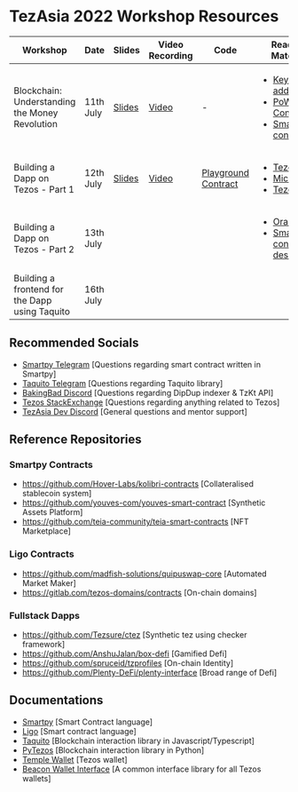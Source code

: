 # TezAsia 2022 Workshop Resources

| Workshop                                       | Date      | Slides                                                                                                        | Video Recording                                                        | Code                                                                                            | Reading Material                                                                                                                                                                                                                                                                           |
| ---------------------------------------------- | --------- | ------------------------------------------------------------------------------------------------------------- | ---------------------------------------------------------------------- | ----------------------------------------------------------------------------------------------- | ------------------------------------------------------------------------------------------------------------------------------------------------------------------------------------------------------------------------------------------------------------------------------------------ |
| Blockchain: Understanding the Money Revolution | 11th July | [Slides](https://docs.google.com/presentation/d/1vzaVNmQDyNJI1hjlehS32w0MB-d1p6soQ3L3JnmguUc/edit#slide=id.p) | [Video](https://www.youtube.com/watch?v=sNy59j2X8Tc&ab_channel=TZAPAC) | -                                                                                               | <ul><li>[Keys and addresses](https://github.com/bitcoinbook/bitcoinbook/blob/develop/ch04.asciidoc)</li><li>[PoW Consensus](https://github.com/bitcoinbook/bitcoinbook/blob/develop/ch10.asciidoc)</li><li>[Smart contracts](https://ethereum.org/en/whitepaper/#code-execution)</li></ul> |
| Building a Dapp on Tezos - Part 1              | 12th July | [Slides](https://docs.google.com/presentation/d/1cYs-B5Vzqzs125kbwmn4AUHDxtQ27dV3ztYuB8sXsug/edit#slide=id.p) | [Video](https://www.youtube.com/watch?v=yZs06D4tjI4)                   | [Playground Contract](https://github.com/AnshuJalan/workshop-contracts/blob/main/playground.py) | <ul><li>[Tezos PoS](http://tezos.gitlab.io/active/proof_of_stake.html)</li><li>[Michelson](https://tezos.gitlab.io/active/michelson.html)</li><li>[Tezos Wiki](https://wiki.tezosagora.org/)</li></ul>                                                                                     |
| Building a Dapp on Tezos - Part 2              | 13th July |                                                                                                               |                                                                        |                                                                                                 | <ul><li>[Oracles](https://chain.link/education/blockchain-oracles)</li><li>[Smart contract design](https://opentezos.com/tezos-basics/smart-contracts/)</li></ul>                                                                                                                          |
| Building a frontend for the Dapp using Taquito | 16th July |                                                                                                               |                                                                        |                                                                                                 |                                                                                                                                                                                                                                                                                            |

## Recommended Socials

- [Smartpy Telegram](https://t.me/SmartPy_io) [Questions regarding smart contract written in Smartpy]
- [Taquito Telegram](https://t.me/tezostaquito) [Questions regarding Taquito library]
- [BakingBad Discord](https://discord.gg/aG8XKuwsQd) [Questions regarding DipDup indexer & TzKt API]
- [Tezos StackExchange](https://tezos.stackexchange.com) [Questions regarding anything related to Tezos]
- [TezAsia Dev Discord](https://discord.gg/2UEY4KAQcG) [General questions and mentor support]

## Reference Repositories

### Smartpy Contracts

- https://github.com/Hover-Labs/kolibri-contracts [Collateralised stablecoin system]
- https://github.com/youves-com/youves-smart-contract [Synthetic Assets Platform]
- https://github.com/teia-community/teia-smart-contracts [NFT Marketplace]

### Ligo Contracts

- https://github.com/madfish-solutions/quipuswap-core [Automated Market Maker]
- https://gitlab.com/tezos-domains/contracts [On-chain domains]

### Fullstack Dapps

- https://github.com/Tezsure/ctez [Synthetic tez using checker framework]
- https://github.com/AnshuJalan/box-defi [Gamified Defi]
- https://github.com/spruceid/tzprofiles [On-chain Identity]
- https://github.com/Plenty-DeFi/plenty-interface [Broad range of Defi]

## Documentations

- [Smartpy](https://smartpy.io/docs) [Smart Contract language]
- [Ligo](https://ligolang.org/docs/intro/introduction/) [Smart contract language]
- [Taquito](https://tezostaquito.io/docs/quick_start/) [Blockchain interaction library in Javascript/Typescript]
- [PyTezos](https://pytezos.org/contents.html) [Blockchain interaction library in Python]
- [Temple Wallet](https://templewallet.com/) [Tezos wallet]
- [Beacon Wallet Interface](https://docs.walletbeacon.io/) [A common interface library for all Tezos wallets]
